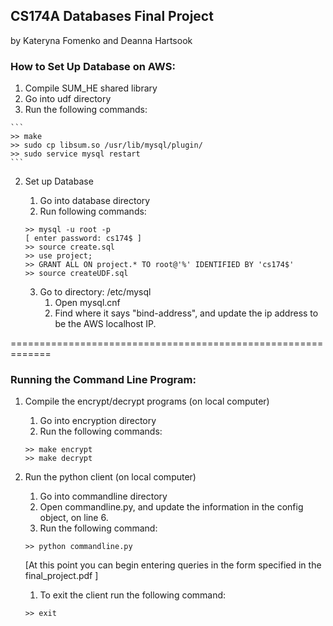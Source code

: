 ## CS174A Databases Final Project
by Kateryna Fomenko and Deanna Hartsook

### How to Set Up Database on AWS:

1. Compile SUM_HE shared library
  1. Go into udf directory
  2. Run the following commands:
	
	```
	>> make
	>> sudo cp libsum.so /usr/lib/mysql/plugin/
	>> sudo service mysql restart
	```

2. Set up Database
	1. Go into database directory
	2. Run following commands:

	 ```
	>> mysql -u root -p
	[ enter password: cs174$ ]
	>> source create.sql
	>> use project;
	>> GRANT ALL ON project.* TO root@'%' IDENTIFIED BY 'cs174$'
	>> source createUDF.sql
	```
		
	3. Go to directory: /etc/mysql
		1. Open mysql.cnf
		2. Find where it says "bind-address", and update the ip address to be the AWS localhost IP.

=============================================================

### Running the Command Line Program:

1. Compile the encrypt/decrypt programs (on local computer)
	1. Go into encryption directory
	2. Run the following commands:

	```
	>> make encrypt
	>> make decrypt
	```
    
2. Run the python client (on local computer)
	1. Go into commandline directory
	2. Open commandline.py, and update the information in the config object, on line 6.
	3. Run the following command:
	
	```
	>> python commandline.py
	```
    
	[At this point you can begin entering queries in the form specified in the final_project.pdf ]
	1. To exit the client run the following command:
		
	`>> exit`
